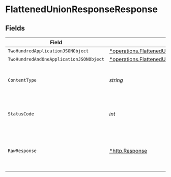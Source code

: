# FlattenedUnionResponseResponse


## Fields

| Field                                                                                                                                              | Type                                                                                                                                               | Required                                                                                                                                           | Description                                                                                                                                        |
| -------------------------------------------------------------------------------------------------------------------------------------------------- | -------------------------------------------------------------------------------------------------------------------------------------------------- | -------------------------------------------------------------------------------------------------------------------------------------------------- | -------------------------------------------------------------------------------------------------------------------------------------------------- |
| `TwoHundredApplicationJSONObject`                                                                                                                  | [*operations.FlattenedUnionResponseResponseBody](../../../pkg/models/operations/flattenedunionresponseresponsebody.md)                             | :heavy_minus_sign:                                                                                                                                 | OK                                                                                                                                                 |
| `TwoHundredAndOneApplicationJSONObject`                                                                                                            | [*operations.FlattenedUnionResponseResponseBodiesResponseBody](../../../pkg/models/operations/flattenedunionresponseresponsebodiesresponsebody.md) | :heavy_minus_sign:                                                                                                                                 | Created                                                                                                                                            |
| `ContentType`                                                                                                                                      | *string*                                                                                                                                           | :heavy_check_mark:                                                                                                                                 | HTTP response content type for this operation                                                                                                      |
| `StatusCode`                                                                                                                                       | *int*                                                                                                                                              | :heavy_check_mark:                                                                                                                                 | HTTP response status code for this operation                                                                                                       |
| `RawResponse`                                                                                                                                      | [*http.Response](https://pkg.go.dev/net/http#Response)                                                                                             | :heavy_check_mark:                                                                                                                                 | Raw HTTP response; suitable for custom response parsing                                                                                            |